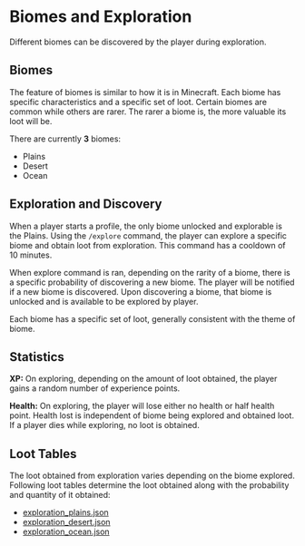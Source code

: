 # Biomes and Exploration
Different biomes can be discovered by the player during exploration.

## Biomes
The feature of biomes is similar to how it is in Minecraft. Each biome has specific characteristics
and a specific set of loot. Certain biomes are common while others are rarer. The rarer a biome is,
the more valuable its loot will be.

There are currently **3** biomes:

- Plains
- Desert
- Ocean

## Exploration and Discovery
When a player starts a profile, the only biome unlocked and explorable is the Plains. Using
the `/explore` command, the player can explore a specific biome and obtain loot from exploration.
This command has a cooldown of 10 minutes.

When explore command is ran, depending on the rarity of a biome, there is a specific probability
of discovering a new biome. The player will be notified if a new biome is discovered. Upon
discovering a biome, that biome is unlocked and is available to be explored by player.

Each biome has a specific set of loot, generally consistent with the theme of biome.

## Statistics
**XP:** On exploring, depending on the amount of loot obtained, the player gains a random number of
experience points.

**Health:** On exploring, the player will lose either no health or half health point. Health lost
is independent of biome being explored and obtained loot. If a player dies while exploring,
no loot is obtained.

## Loot Tables
The loot obtained from exploration varies depending on the biome explored. Following loot tables
determine the loot obtained along with the probability and quantity of it obtained:

- [exploration_plains.json](../../data/loot_tables/exploration_plains.json)
- [exploration_desert.json](../../data/loot_tables/exploration_desert.json)
- [exploration_ocean.json](../../data/loot_tables/exploration_ocean.json)
